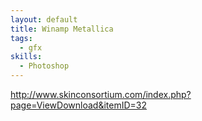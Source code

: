 ```yaml
--- 
layout: default
title: Winamp Metallica
tags:
  - gfx
skills:
  - Photoshop
---
```


http://www.skinconsortium.com/index.php?page=ViewDownload&itemID=32
